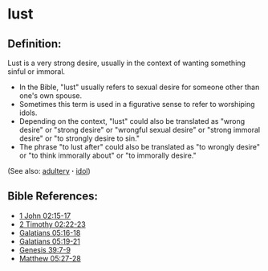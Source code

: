 # lust #

## Definition: ##

Lust is a very strong desire, usually in the context of wanting something sinful or immoral.

* In the Bible, "lust" usually refers to sexual desire for someone other than one's own spouse.
* Sometimes this term is used in a figurative sense to refer to worshiping idols.
* Depending on the context, "lust" could also be translated as "wrong desire" or "strong desire" or "wrongful sexual desire" or "strong immoral desire" or "to strongly desire to sin."
* The phrase "to lust after" could also be translated as "to wrongly desire" or "to think immorally about" or "to immorally desire."

 (See also: [adultery](../kt/adultery.md) **·** [idol](../other/idol.md)) 

## Bible References: ##

* [1 John 02:15-17](https://door43.org/en/bible/notes/1jn/02/15)
* [2 Timothy 02:22-23](https://door43.org/en/bible/notes/2ti/02/22)
* [Galatians 05:16-18](https://door43.org/en/bible/notes/gal/05/16)
* [Galatians 05:19-21](https://door43.org/en/bible/notes/gal/05/19)
* [Genesis 39:7-9](https://door43.org/en/bible/notes/gen/39/07)
* [Matthew 05:27-28](https://door43.org/en/bible/notes/mat/05/27)

